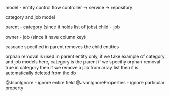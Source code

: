 model - entity
control flow
controller -> service -> repository

category and job model

parent - category (since it holds list of jobs)
child - job

owner - job (since it have column key)

cascade specified in parent removes the child entities

orphan removal is used in parent entity only,
if we take example of category and job models here, category is the parent if we specifiy orphan removal true in category then if we remove a job from array list then it is automatically deleted from the db

@JsonIgnore - ignore entire field
@JsonIgnoreProperties - ignore particular property
